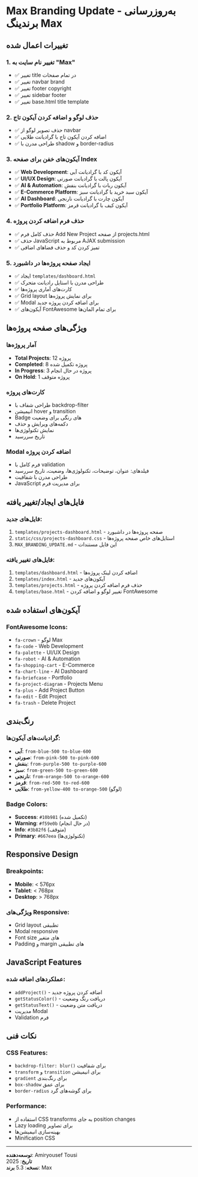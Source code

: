 # Max Branding Update - به‌روزرسانی برندینگ Max

## تغییرات اعمال شده

### 1. تغییر نام سایت به "Max"

- ✅ تغییر title در تمام صفحات
- ✅ تغییر navbar brand
- ✅ تغییر footer copyright
- ✅ تغییر sidebar footer
- ✅ تغییر base.html title template

### 2. حذف لوگو و اضافه کردن آیکون تاج

- ✅ حذف تصویر لوگو از navbar
- ✅ اضافه کردن آیکون تاج با گرادیانت طلایی
- ✅ طراحی مدرن با shadow و border-radius

### 3. آیکون‌های خفن برای صفحه Index

- ✅ **Web Development**: آیکون کد با گرادیانت آبی
- ✅ **UI/UX Design**: آیکون پالت با گرادیانت صورتی
- ✅ **AI & Automation**: آیکون ربات با گرادیانت بنفش
- ✅ **E-Commerce Platform**: آیکون سبد خرید با گرادیانت سبز
- ✅ **AI Dashboard**: آیکون چارت با گرادیانت نارنجی
- ✅ **Portfolio Platform**: آیکون کیف با گرادیانت قرمز

### 4. حذف فرم اضافه کردن پروژه

- ✅ حذف کامل فرم Add New Project از صفحه projects.html
- ✅ حذف JavaScript مربوط به AJAX submission
- ✅ تمیز کردن کد و حذف فضاهای اضافی

### 5. ایجاد صفحه پروژه‌ها در داشبورد

- ✅ ایجاد `templates/dashboard.html`
- ✅ طراحی مدرن با استایل رادیانت متحرک
- ✅ کارت‌های آماری پروژه‌ها
- ✅ Grid layout برای نمایش پروژه‌ها
- ✅ Modal برای اضافه کردن پروژه جدید
- ✅ آیکون‌های FontAwesome برای تمام المان‌ها

## ویژگی‌های صفحه پروژه‌ها

### آمار پروژه‌ها

- **Total Projects**: 12 پروژه
- **Completed**: 8 پروژه تکمیل شده
- **In Progress**: 3 پروژه در حال انجام
- **On Hold**: 1 پروژه متوقف

### کارت‌های پروژه

- طراحی شفاف با backdrop-filter
- انیمیشن hover و transition
- Badge های رنگی برای وضعیت
- دکمه‌های ویرایش و حذف
- نمایش تکنولوژی‌ها
- تاریخ سررسید

### Modal اضافه کردن پروژه

- فرم کامل با validation
- فیلدهای: عنوان، توضیحات، تکنولوژی‌ها، وضعیت، تاریخ سررسید
- طراحی مدرن با شفافیت
- JavaScript برای مدیریت فرم

## فایل‌های ایجاد/تغییر یافته

### فایل‌های جدید:

1. `templates/projects-dashboard.html` - صفحه پروژه‌ها در داشبورد
2. `static/css/projects-dashboard.css` - استایل‌های خاص صفحه پروژه‌ها
3. `MAX_BRANDING_UPDATE.md` - این فایل مستندات

### فایل‌های تغییر یافته:

1. `templates/dashboard.html` - اضافه کردن لینک پروژه‌ها
2. `templates/index.html` - آیکون‌های جدید
3. `templates/projects.html` - حذف فرم اضافه کردن پروژه
4. `templates/base.html` - تغییر لوگو و اضافه کردن FontAwesome

## آیکون‌های استفاده شده

### FontAwesome Icons:

- `fa-crown` - لوگو Max
- `fa-code` - Web Development
- `fa-palette` - UI/UX Design
- `fa-robot` - AI & Automation
- `fa-shopping-cart` - E-Commerce
- `fa-chart-line` - AI Dashboard
- `fa-briefcase` - Portfolio
- `fa-project-diagram` - Projects Menu
- `fa-plus` - Add Project Button
- `fa-edit` - Edit Project
- `fa-trash` - Delete Project

## رنگ‌بندی

### گرادیانت‌های آیکون‌ها:

- **آبی**: `from-blue-500 to-blue-600`
- **صورتی**: `from-pink-500 to-pink-600`
- **بنفش**: `from-purple-500 to-purple-600`
- **سبز**: `from-green-500 to-green-600`
- **نارنجی**: `from-orange-500 to-orange-600`
- **قرمز**: `from-red-500 to-red-600`
- **طلایی**: `from-yellow-400 to-orange-500` (لوگو)

### Badge Colors:

- **Success**: `#10b981` (تکمیل شده)
- **Warning**: `#f59e0b` (در حال انجام)
- **Info**: `#3b82f6` (متوقف)
- **Primary**: `#667eea` (تکنولوژی‌ها)

## Responsive Design

### Breakpoints:

- **Mobile**: < 576px
- **Tablet**: < 768px
- **Desktop**: > 768px

### ویژگی‌های Responsive:

- Grid layout تطبیقی
- Modal responsive
- Font size های متغیر
- Padding و margin های تطبیقی

## JavaScript Features

### عملکردهای اضافه شده:

- `addProject()` - اضافه کردن پروژه جدید
- `getStatusColor()` - دریافت رنگ وضعیت
- `getStatusText()` - دریافت متن وضعیت
- مدیریت Modal
- Validation فرم

## نکات فنی

### CSS Features:

- `backdrop-filter: blur()` برای شفافیت
- `transform` و `transition` برای انیمیشن
- `gradient` برای رنگ‌بندی
- `box-shadow` برای عمق
- `border-radius` برای گوشه‌های گرد

### Performance:

- استفاده از CSS transforms به جای position changes
- Lazy loading برای تصاویر
- بهینه‌سازی انیمیشن‌ها
- Minification CSS

---

**توسعه‌دهنده**: Amiryousef Tousi  
**تاریخ**: 2025  
**نسخه**: 5.3
**برند**: Max
